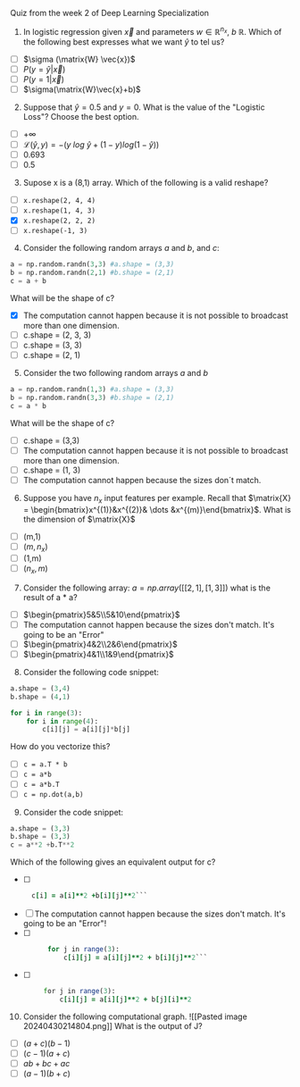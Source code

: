 Quiz from the week 2 of Deep Learning Specialization

1. In logistic regression given $\vec{x}$ and parameters $w \in \mathbb{R}^{n_{x}}$, $b$ $\mathbb{R}$. Which of the following best expresses what we want $\hat{y}$ to tel us?
- [ ] $\sigma (\matrix{W} \vec{x})$
- [ ] $P(y = \hat{y}|\vec{x})$
- [ ] $P(y=1|\vec{x})$
- [ ] $\sigma(\matrix{W}\vec{x}+b)$

2. Suppose that $\hat{y} = 0.5$ and $y = 0$. What is the value of the "Logistic Loss"? Choose the best option.
- [ ] $+\infty$  
- [ ] $\mathscr{L}(\hat{y},y) = -(y\ log\ \hat{y} + (1-y)log(1-\hat{y}))$ 
- [ ] 0.693
- [ ] 0.5

3. Supose x is a (8,1) array. Which of the following is a valid reshape?
- [ ] `x.reshape(2, 4, 4)`
- [ ] `x.reshape(1, 4, 3)`
- [x] `x.reshape(2, 2, 2)`
- [ ] `x.reshape(-1, 3)`

4. Consider the following random arrays $a$ and $b$, and $c$:
```Python
a = np.random.randn(3,3) #a.shape = (3,3)
b = np.random.randn(2,1) #b.shape = (2,1)
c = a + b
```
What will be the shape of c?
- [x] The computation cannot happen because it is not possible to broadcast more than one dimension.
- [ ] c.shape = (2, 3, 3)
- [ ] c.shape = (3, 3)
- [ ] c.shape = (2, 1)

5. Consider the two following random arrays $a$ and $b$
```Python
a = np.random.randn(1,3) #a.shape = (3,3)
b = np.random.randn(3,3) #b.shape = (2,1)
c = a * b
```
What will be the shape of c?

- [ ] c.shape = (3,3)
- [ ] The computation cannot happen because it is not possible to broadcast more than one dimension.
- [ ] c.shape = (1, 3)
- [ ] The computation cannot happen because the sizes don´t match.

6. Suppose you have $n_x$ input features per example. Recall that $\matrix{X} = \begin{bmatrix}x^{(1)}&x^{(2)}& \dots &x^{(m)}\end{bmatrix}$. What is the dimension of $\matrix{X}$
- [ ] (m,1)
- [ ] $(m, n_{x})$
- [ ] (1,m)
- [ ] $(n_{x}, m)$

7. Consider the following array:
$a = np.array([[2,1],[1,3]])$
what is the result of a * a?
- [ ] $\begin{pmatrix}5&5\\5&10\end{pmatrix}$
- [ ] The computation cannot happen because the sizes don't match. It's going to be an "Error"
- [ ] $\begin{pmatrix}4&2\\2&6\end{pmatrix}$
- [ ] $\begin{pmatrix}4&1\\1&9\end{pmatrix}$

8. Consider the following code snippet:
```Python
a.shape = (3,4)
b.shape = (4,1)

for i in range(3):
	for i in range(4):
		c[i][j] = a[i][j]*b[j]
```
How do you vectorize this?
- [ ] `c = a.T * b`
- [ ] `c = a*b`
- [ ] `c = a*b.T`
- [ ] `c = np.dot(a,b)`

9. Consider the code snippet:
```Python
a.shape = (3,3)
b.shape = (3,3)
c = a**2 +b.T**2
```
Which of the following gives an equivalent output for c?
- [ ] ```for i in range(3):
	c[i] = a[i]**2 +b[i][j]**2```

- [ ] The computation cannot happen because the sizes don't match. It's going to be an "Error"!
- [ ] ```for i in range(3):
		for j in range(3):
			c[i][j] = a[i][j]**2 + b[i][j]**2```
- [ ]  ```for i in range(3):
		for j in range(3):
			c[i][j] = a[i][j]**2 + b[j][i]**2

10. Consider the following computational graph.
![[Pasted image 20240430214804.png]]
What is the output of J?
- [ ] $(a+c)(b-1)$
- [ ] $(c-1)(a+c)$
- [ ] $ab+bc+ac$
- [ ] $(a-1)(b+c)$
